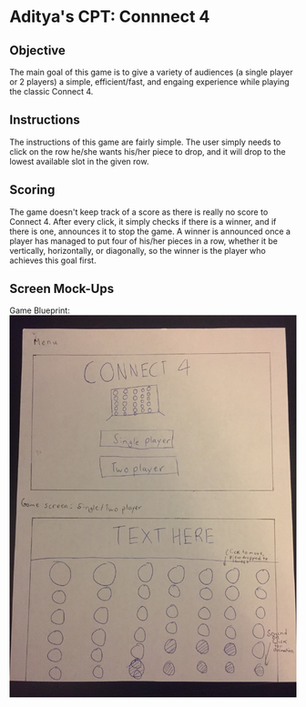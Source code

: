 # Aditya's CPT: Connnect 4

## Objective
The main goal of this game is to give a variety of audiences (a single player or 2 players) a simple, efficient/fast, and engaing
experience while playing the classic Connect  4.

## Instructions
The instructions of this game are fairly simple. The user simply needs to click on the row he/she wants his/her piece to drop, and it will
drop to the lowest available slot in the given row.

## Scoring
The game doesn't keep track of a score as there is really no score to Connect 4. After every click, it simply checks if there is a winner, and if there is one, announces it to stop the game. A winner is announced once a player has managed to put four of his/her pieces in a row, whether it be vertically, horizontally, or diagonally, so the winner is the player who achieves this goal first.

## Screen Mock-Ups
Game Blueprint: 
![alt text](IMG_4264.JPG "Connect 4 Screen Mock-Up")
